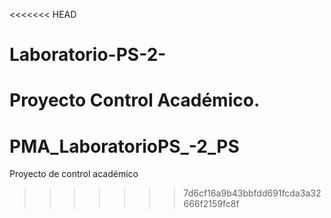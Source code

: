 <<<<<<< HEAD
# Laboratorio-PS-2-
Proyecto Control Académico.
=======
# PMA_LaboratorioPS_-2_PS
Proyecto de control académico
>>>>>>> 7d6cf16a9b43bbfdd691fcda3a32666f2159fc8f
